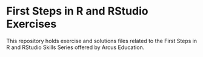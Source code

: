# First Steps in R and RStudio Exercises

This repository holds exercise and solutions files related to the First Steps in R and RStudio Skills Series offered by Arcus Education.